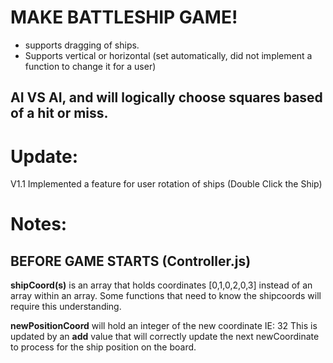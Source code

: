 # MAKE BATTLESHIP GAME!

- supports dragging of ships.
- Supports vertical or horizontal (set automatically, did not implement a function to change it for a user)

## AI VS AI, and will logically choose squares based of a hit or miss.

# Update:

V1.1
Implemented a feature for user rotation of ships (Double Click the Ship)

# Notes:

## BEFORE GAME STARTS (Controller.js)

**shipCoord(s)** is an array that holds coordinates [0,1,0,2,0,3] instead of an array within an array. Some functions that need to know the shipcoords will require this understanding.

**newPositionCoord** will hold an integer of the new coordinate IE: 32 This is updated by an **add** value that will correctly update the next newCoordinate to process for the ship position on the board.
